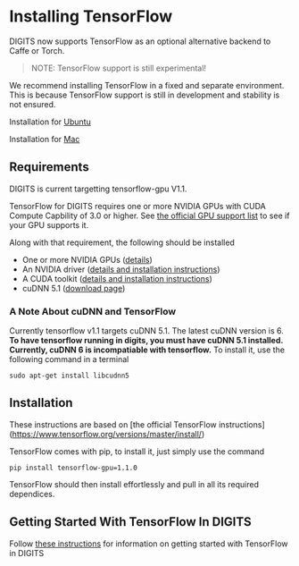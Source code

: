 # Installing TensorFlow

DIGITS now supports TensorFlow as an optional alternative backend to Caffe or Torch.

> NOTE: TensorFlow support is still experimental!

We recommend installing TensorFlow in a fixed and separate environment. This is because TensorFlow support is still in development and stability is not ensured.

Installation for [Ubuntu](https://www.tensorflow.org/install/install_linux#installing_with_virtualenv)

Installation for [Mac](https://www.tensorflow.org/install/install_mac#installing_with_virtualenv)

## Requirements

DIGITS is current targetting tensorflow-gpu V1.1.

TensorFlow for DIGITS requires one or more NVIDIA GPUs with CUDA Compute Capbility of 3.0 or higher. See [the official GPU support list](https://developer.nvidia.com/cuda-gpus) to see if your GPU supports it.

Along with that requirement, the following should be installed

* One or more NVIDIA GPUs ([details](InstallCuda.md#gpu))
* An NVIDIA driver ([details and installation instructions](InstallCuda.md#driver))
* A CUDA toolkit ([details and installation instructions](InstallCuda.md#cuda-toolkit))
* cuDNN 5.1 ([download page](https://developer.nvidia.com/cudnn))

### A Note About cuDNN and TensorFlow
Currently tensorflow v1.1 targets cuDNN 5.1. The latest cuDNN version is 6. **To have tensorflow running in digits, you must have cuDNN 5.1 installed. Currently, cuDNN 6 is incompatiable with tensorflow.** To install it, use the following command in a terminal

```
sudo apt-get install libcudnn5
```


## Installation

These instructions are based on [the official TensorFlow instructions]
(https://www.tensorflow.org/versions/master/install/)

TensorFlow comes with pip, to install it, just simply use the command
```
pip install tensorflow-gpu=1.1.0
```

TensorFlow should then install effortlessly and pull in all its required dependices.

## Getting Started With TensorFlow In DIGITS

Follow [these instructions](GettingStartedTensorFlow.md) for information on getting started with TensorFlow in DIGITS